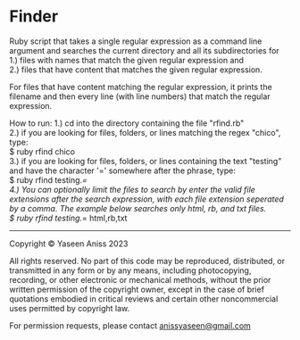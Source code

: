 # Finder
Ruby script that takes a single regular expression as a command line argument and searches the current directory and all its subdirectories for   
1.) files with names that match the given regular expression and  
2.) files that have content that matches the given regular expression.  
  
For files that have content matching the regular expression, it prints the filename and then every line (with line numbers) that match the regular expression.

How to run:
1.) cd into the directory containing the file "rfind.rb"  
2.) if you are looking for files, folders, or lines matching the regex "chico", type:   
$ ruby rfind chico  
3.) if you are looking for files, folders, or lines containing the text "testing" and have the character '=' somewhere after the phrase, type:  
$ ruby rfind testing.*=  
4.) You can optionally limit the files to search by enter the valid file extensions after the search expression, with each file extension seperated by a comma. The example below searches only html, rb, and txt files.  
$ ruby rfind testing.*= html,rb,txt

_____

Copyright © Yaseen Aniss 2023

All rights reserved. No part of this code may be reproduced, distributed, or transmitted in any form or by any means, including photocopying, recording, or other electronic or mechanical methods, without the prior written permission of the copyright owner, except in the case of brief quotations embodied in critical reviews and certain other noncommercial uses permitted by copyright law.

For permission requests, please contact anissyaseen@gmail.com

